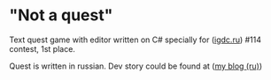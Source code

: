 # "Not a quest"
Text quest game with editor written on C# specially for ([igdc.ru](http://igdc.ru)) #114 contest, 1st place.

Quest is written in russian. Dev story could be found at ([my blog (ru)](http://perfect-daemon.blogspot.ru/2014/10/not-a-quest-igdc-114.html))
